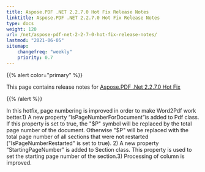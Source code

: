 ```yaml
---
title: Aspose.PDF .NET 2.2.7.0 Hot Fix Release Notes
linktitle: Aspose.PDF .NET 2.2.7.0 Hot Fix Release Notes
type: docs
weight: 120
url: /net/aspose-pdf-net-2-2-7-0-hot-fix-release-notes/
lastmod: "2021-06-05"
sitemap:
    changefreq: "weekly"
    priority: 0.7
---
```


{{% alert color="primary" %}}

This page contains release notes for [Aspose.PDF .Net 2.2.7.0 Hot Fix](http://www.aspose.com/downloads/pdf/net/new-releases/aspose.pdf-.net-2.2.7.0-hot-fix/)

{{% /alert %}}

In this hotfix, page numbering is improved in order to make Word2Pdf work better.1) A new property “IsPageNumberForDocument”is added to Pdf class. If this property is set to true, the "$P" symbol will be replaced by the total page number of the document. Otherwise "$P" will be replaced with the total page number of all sections that were not restarted ("IsPageNumberRestarted" is set to true). 2) A new property “StartingPageNumber” is added to Section class. This property is used to set the starting page number of the section.3) Processing of column is improved.
